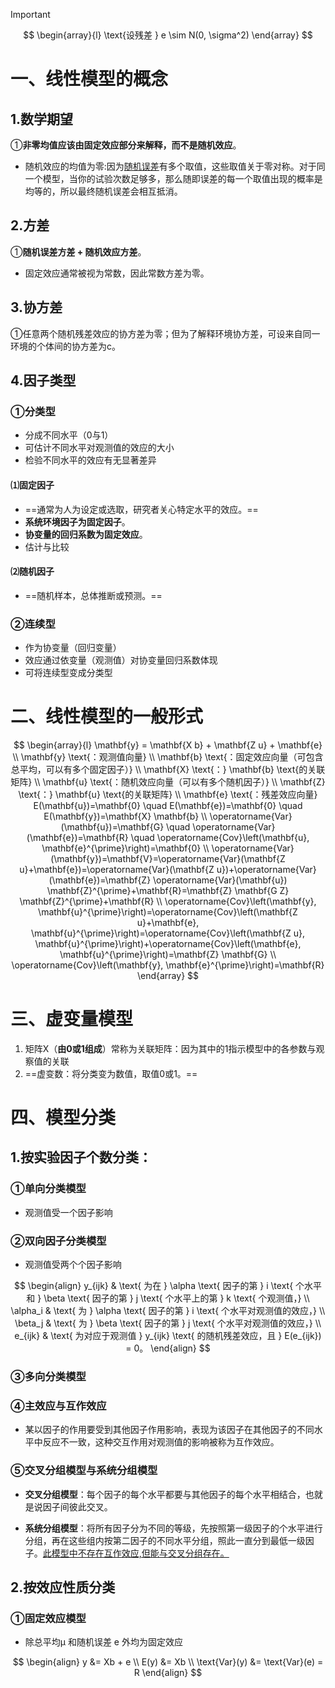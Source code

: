 > [!IMPORTANT]
> $$
> \begin{array}{l}
> \text{设残差 } e \sim N(0, \sigma^2)
> \end{array}
> $$

# 一、线性模型的概念



## 1.数学期望

&#9312;**非零均值应该由固定效应部分来解释，而不是随机效应**。

* 随机效应的均值为零:因为[随机误差](https://zhidao.baidu.com/search?word=随机误差&fr=iknow_pc_qb_highlight)有多个取值，这些取值关于零对称。对于同一个模型，当你的试验次数足够多，那么随即误差的每一个取值出现的概率是均等的，所以最终随机误差会相互抵消。

## 2.方差

&#9312;**随机误差方差 + 随机效应方差**。

* 固定效应通常被视为常数，因此常数方差为零。

## 3.协方差

&#9312;任意两个随机残差效应的协方差为零；但为了解释环境协方差，可设来自同一环境的个体间的协方差为c。

## 4.因子类型

### &#9312;分类型

* 分成不同水平（0与1）
* 可估计不同水平对观测值的效应的大小
* 检验不同水平的效应有无显著差异

#### &#9332;固定因子

* ==通常为人为设定或选取，研究者关心特定水平的效应。==
* **系统环境因子为固定因子**。
* **协变量的回归系数为固定效应**。
* 估计与比较

#### &#9333;随机因子

* ==随机样本，总体推断或预测。==

### &#9313;连续型

* 作为协变量（回归变量）
* 效应通过依变量（观测值）对协变量回归系数体现
* 可将连续型变成分类型



# 二、线性模型的一般形式

$$
\begin{array}{l}
\mathbf{y} = \mathbf{X b} + \mathbf{Z u} + \mathbf{e} \\
\mathbf{y} \text{：观测值向量} \\
\mathbf{b} \text{：固定效应向量（可包含总平均，可以有多个固定因子）} \\
\mathbf{X} \text{：} \mathbf{b} \text{的关联矩阵} \\
\mathbf{u} \text{：随机效应向量（可以有多个随机因子）} \\
\mathbf{Z} \text{：} \mathbf{u} \text{的关联矩阵} \\
\mathbf{e} \text{：残差效应向量}
E(\mathbf{u})=\mathbf{0} \quad E(\mathbf{e})=\mathbf{0} \quad E(\mathbf{y})=\mathbf{X} \mathbf{b} \\
\operatorname{Var}(\mathbf{u})=\mathbf{G} \quad \operatorname{Var}(\mathbf{e})=\mathbf{R} \quad \operatorname{Cov}\left(\mathbf{u}, \mathbf{e}^{\prime}\right)=\mathbf{0} \\
\operatorname{Var}(\mathbf{y})=\mathbf{V}=\operatorname{Var}(\mathbf{Z u}+\mathbf{e})=\operatorname{Var}(\mathbf{Z u})+\operatorname{Var}(\mathbf{e})=\mathbf{Z} \operatorname{Var}(\mathbf{u}) \mathbf{Z}^{\prime}+\mathbf{R}=\mathbf{Z} \mathbf{G Z} \mathbf{Z}^{\prime}+\mathbf{R} \\
\operatorname{Cov}\left(\mathbf{y}, \mathbf{u}^{\prime}\right)=\operatorname{Cov}\left(\mathbf{Z u}+\mathbf{e}, \mathbf{u}^{\prime}\right)=\operatorname{Cov}\left(\mathbf{Z u}, \mathbf{u}^{\prime}\right)+\operatorname{Cov}\left(\mathbf{e}, \mathbf{u}^{\prime}\right)=\mathbf{Z} \mathbf{G} \\
\operatorname{Cov}\left(\mathbf{y}, \mathbf{e}^{\prime}\right)=\mathbf{R}
\end{array}
$$

# 三、虚变量模型

1. 矩阵X（**由0或1组成**）常称为关联矩阵：因为其中的1指示模型中的各参数与观察值的关联
2. ==虚变数：将分类变为数值，取值0或1。==

# 四、模型分类

## 1.按实验因子个数分类：

### &#9312;单向分类模型

* 观测值受一个因子影响

### &#9313;双向因子分类模型

* 观测值受两个个因子影响

$$
\begin{align}
y_{ijk} & \text{ 为在 } \alpha \text{ 因子的第 } i \text{ 个水平和 } \beta \text{ 因子的第 } j \text{ 个水平上的第 } k \text{ 个观测值，} \\
\alpha_i & \text{ 为 } \alpha \text{ 因子的第 } i \text{ 个水平对观测值的效应，} \\
\beta_j & \text{ 为 } \beta \text{ 因子的第 } j \text{ 个水平对观测值的效应，} \\
e_{ijk} & \text{ 为对应于观测值 } y_{ijk} \text{ 的随机残差效应，且 } E(e_{ijk}) = 0。
\end{align}
$$

### &#9314;多向分类模型

### &#9315;主效应与互作效应

* 某以因子的作用要受到其他因子作用影响，表现为该因子在其他因子的不同水平中反应不一致，这种交互作用对观测值的影响被称为互作效应。

### &#9316;交叉分组模型与系统分组模型

* **交叉分组模型**：每个因子的每个水平都要与其他因子的每个水平相结合，也就是说因子间彼此交叉。

* **系统分组模型**：将所有因子分为不同的等级，先按照第一级因子的个水平进行分组，再在这些组内按第二因子的不同水平分组，照此一直分到最低一级因子。<u>此模型中不存在互作效应,但能与交叉分组存在。</u>

## 2.按效应性质分类

### &#9312;固定效应模型

* 除总平均μ 和随机误差 e 外均为固定效应

$$
\begin{align}
y &= Xb + e \\
E(y) &= Xb \\
\text{Var}(y) &= \text{Var}(e) = R
\end{align}
$$

